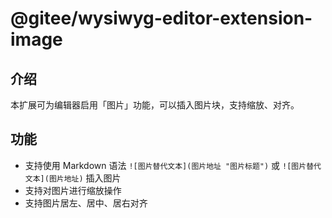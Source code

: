 # @gitee/wysiwyg-editor-extension-image

## 介绍

本扩展可为编辑器启用「图片」功能，可以插入图片块，支持缩放、对齐。

## 功能

- 支持使用 Markdown 语法 `![图片替代文本](图片地址 "图片标题")` 或 `![图片替代文本](图片地址)` 插入图片
- 支持对图片进行缩放操作
- 支持图片居左、居中、居右对齐
